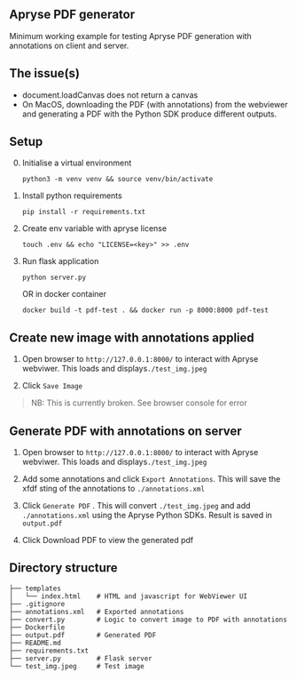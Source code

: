 ## Apryse PDF generator

Minimum working example for testing Apryse PDF generation with annotations on client and server.

## The issue(s)

- document.loadCanvas does not return a canvas
- On MacOS, downloading the PDF (with annotations) from the webviewer and generating a PDF with the Python SDK produce different outputs.


## Setup

0. Initialise a virtual environment

    `python3 -m venv venv && source venv/bin/activate`

1. Install python requirements

    `pip install -r requirements.txt`

2. Create env variable with apryse license

    `touch .env && echo "LICENSE=<key>" >> .env`

3. Run flask application

    `python server.py`

    OR in docker container

    `docker build -t pdf-test . && docker run -p 8000:8000 pdf-test`


## Create new image with annotations applied

1. Open browser to `http://127.0.0.1:8000/` to interact with Apryse webviwer.
This loads and displays`./test_img.jpeg`

2. Click `Save Image`
> NB: This is currently broken. See browser console for error


## Generate PDF with annotations on server

1. Open browser to `http://127.0.0.1:8000/` to interact with Apryse webviwer.
This loads and displays`./test_img.jpeg`

2. Add some annotations and click `Export Annotations`.
This will save the xfdf sting of the annotations to `./annotations.xml`

3. Click `Generate PDF` .
This will convert `./test_img.jpeg` and add `./annotations.xml` using the Apryse Python SDKs. Result is saved in `output.pdf`

4. Click Download PDF to view the generated pdf


## Directory structure

```
├── templates
│   └── index.html    # HTML and javascript for WebViewer UI
├── .gitignore
├── annotations.xml   # Exported annotations
├── convert.py        # Logic to convert image to PDF with annotations
├── Dockerfile
├── output.pdf        # Generated PDF
├── README.md
├── requirements.txt
├── server.py         # Flask server
└── test_img.jpeg     # Test image
```